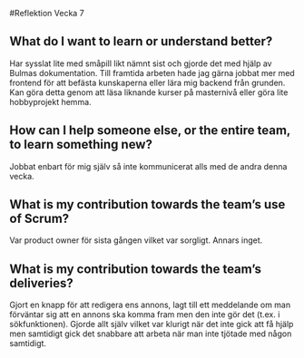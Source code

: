 #Reflektion Vecka 7
## What do I want to learn or understand better?
Har sysslat lite med småpill likt nämnt sist och gjorde det med hjälp av Bulmas dokumentation. Till framtida arbeten hade jag gärna jobbat mer med frontend för att befästa kunskaperna eller lära mig backend från grunden. Kan göra detta genom att läsa liknande kurser på masternivå eller göra lite hobbyprojekt hemma.

## How can I help someone else, or the entire team, to learn something new?
Jobbat enbart för mig själv så inte kommunicerat alls med de andra denna vecka.   

## What is my contribution towards the team’s use of Scrum?
Var product owner för sista gången vilket var sorgligt. Annars inget.

## What is my contribution towards the team’s deliveries? 
Gjort en knapp för att redigera ens annons, lagt till ett meddelande om man förväntar sig att en annons ska komma fram men den inte gör det (t.ex. i sökfunktionen). Gjorde allt själv vilket var klurigt när det inte gick att få hjälp men samtidigt gick det snabbare att arbeta när man inte tjötade med någon samtidigt.